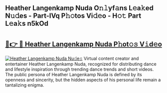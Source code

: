 ## Heather Langenkamp Nuda O𝚗𝚕yf𝚊ns L𝚎a𝚔ed N𝚞𝚍es - Part-IVq P𝚑𝚘tos Vi𝚍𝚎o - H𝚘𝚝 Part L𝚎a𝚔s n5kOd

# <h2><a href="http://kfewow6.oniu.top/?m=Heather+Langenkamp+Nuda">🔗👉 🔴 Heather Langenkamp Nuda P𝚑ot𝚘𝚜 V𝚒d𝚎o</a></h2>

[![Heather Langenkamp Nuda Nu𝚍e𝚜](https://i.imgur.com/0qMVB7G.gif)](http://kfewow6.oniu.top/?m=Heather+Langenkamp+Nuda)
Virtual content creator and entertainer Heather Langenkamp Nuda, recognized for distributing dance and lifestyle inspiration through trending dance trends and short videos. The public persona of Heather Langenkamp Nuda is defined by its openness and sincerity, but the hidden aspects of his personal life remain a tantalizing enigma.  

